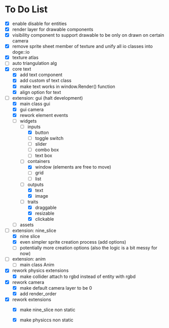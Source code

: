 # To Do List

- [x] enable disable for entities
- [x] render layer for drawable components
- [x] visibility component to support drawable to be only on drawn on certain camera
- [x] remove sprite sheet member of texture and unify all io classes into doge::io
- [x] texture atlas
- [ ] auto triangulation alg
- [x] core text
  - [x] add text component
  - [x] add custom sf text class
  - [x] make text works in window.Render() function
  - [x] align option for text
- [ ] extension: gui (halt development)
  - [x] main class gui
  - [x] gui camera
  - [x] rework element events
  - [ ] widgets
    - [ ] inputs
      - [x] button
      - [ ] toggle switch
      - [ ] slider
      - [ ] combo box
      - [ ] text box
    - [ ] containers
      - [x] window (elements are free to move)
      - [ ] grid
      - [ ] list
    - [ ] outputs
      - [x] text
      - [x] image
    - [ ] traits
      - [x] draggable
      - [x] resizable
      - [x] clickable
  - [ ] assets
- [ ] extension: nine_slice
  - [x] nine slice
  - [x] even simpler sprite creation process (add options)
  - [ ] potentially more creation options (also the logic is a bit messy for now)
- [ ] extension: anim
  - [ ] main class Anim

- [x] rework physics extensions
  - [x] make collider attach to rgbd instead of entity with rgbd
- [x] rework camera
  - [x] make default camera layer to be 0
  - [x] add render_order
- [x] rework extensions
  - [x] make nine_slice non static
  - [x] make physiccs non static

